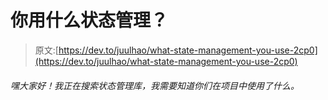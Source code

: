 # 你用什么状态管理？

> 原文:[https://dev.to/juulhao/what-state-management-you-use-2cp0](https://dev.to/juulhao/what-state-management-you-use-2cp0)

###### 嘿大家好！我正在搜索状态管理库，我需要知道你们在项目中使用了什么。